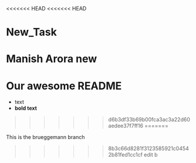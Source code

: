 <<<<<<< HEAD
<<<<<<< HEAD
# New_Task

Manish Arora new
=======
# Our awesome README

- text
- **bold text**
>>>>>>> d6b3df33b69b00fca3ac3a22d60aedee37f7ff16
=======

This is the brueggemann branch

>>>>>>> 8b3c66d8281f3123585921c04542b81fed1cc1cf
edit  b